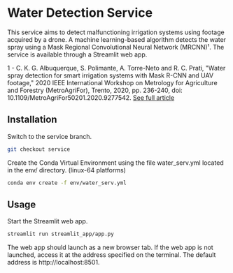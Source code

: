 # Water Detection Service

This service aims to detect malfunctioning irrigation systems using footage acquired by a drone.
A machine learning-based algorithm detects the water spray using a Mask Regional Convolutional Neural Network (MRCNN)¹. The service is available through a Streamlit web app.

1 - C. K. G. Albuquerque, S. Polimante, A. Torre-Neto and R. C. Prati, "Water spray detection for smart irrigation systems with Mask R-CNN and UAV footage," 2020 IEEE International Workshop on Metrology for Agriculture and Forestry (MetroAgriFor), Trento, 2020, pp. 236-240, doi: 10.1109/MetroAgriFor50201.2020.9277542. [See full article](https://ieeexplore.ieee.org/abstract/document/9277542)

## Installation

Switch to the service branch.
```bash
git checkout service
```

Create the Conda Virtual Environment using the file water_serv.yml located in the env/ directory. (linux-64 platforms)

```bash
conda env create -f env/water_serv.yml
```


## Usage

Start the Streamlit web app.
```bash
streamlit run streamlit_app/app.py
```

The web app should launch as a new browser tab. If the web app is not launched, access it at the address specified on the terminal. The default address is http://localhost:8501.
